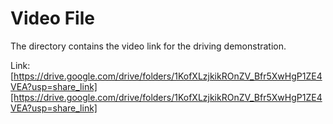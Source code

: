 # Video File

The directory contains the video link for the driving demonstration.

Link: [https://drive.google.com/drive/folders/1KofXLzjkikROnZV_Bfr5XwHgP1ZE4VEA?usp=share_link][https://drive.google.com/drive/folders/1KofXLzjkikROnZV_Bfr5XwHgP1ZE4VEA?usp=share_link]
